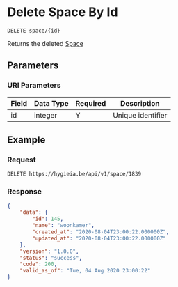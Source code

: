# Delete Space By Id

    DELETE space/{id}
    
Returns the deleted [Space]

## Parameters
### URI Parameters
Field | Data Type | Required | Description
--- | --- | --- | ---
id | integer | Y | Unique identifier

## Example
### Request

    DELETE https://hygieia.be/api/v1/space/1839

### Response
``` json
{
    "data": {
        "id": 145,
        "name": "woonkamer",
        "created_at": "2020-08-04T23:00:22.000000Z",
        "updated_at": "2020-08-04T23:00:22.000000Z"
    },
    "version": "1.0.0",
    "status": "success",
    "code": 200,
    "valid_as_of": "Tue, 04 Aug 2020 23:00:22"
}
```

[Space]: README.md